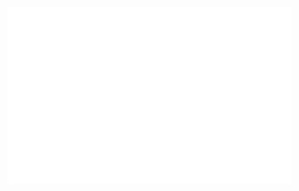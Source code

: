 <a href="#" target="_blank">
  <img src="https://github.com/lvsgit/lvsgit/blob/main/style.svg" width="1200" alt="Click to  see the source"/>
</a>

